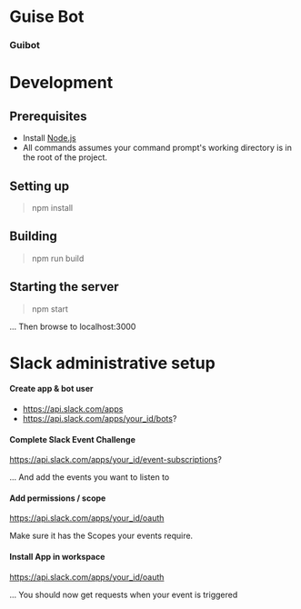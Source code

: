 # Guise Bot
### Guibot

# Development
## Prerequisites

- Install [Node.js](https://nodejs.org/en/)
- All commands assumes your command prompt's working directory is in the root of the project.

## Setting up

> npm install

## Building 

> npm run build

## Starting the server

> npm start

... Then browse to localhost:3000


# Slack administrative setup

#### Create app & bot user
- https://api.slack.com/apps
- https://api.slack.com/apps/your_id/bots?

#### Complete Slack Event Challenge
https://api.slack.com/apps/your_id/event-subscriptions?

... And add the events you want to listen to

#### Add permissions / scope 
https://api.slack.com/apps/your_id/oauth

Make sure it has the Scopes your events require.

#### Install App in workspace
https://api.slack.com/apps/your_id/oauth

... You should now get requests when your event is triggered